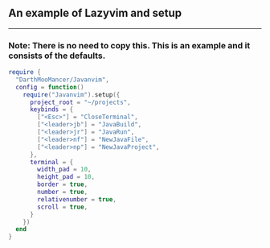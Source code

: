 ## An example of Lazyvim and setup
------------
### Note: There is no need to copy this. This is an example and it consists of the defaults.

```lua
require {
  "DarthMooMancer/Javanvim",
  config = function()
    require("Javanvim").setup({
      project_root = "~/projects",
      keybinds = {
        ["<Esc>"] = "CloseTerminal",
        ["<leader>jb"] = "JavaBuild",
        ["<leader>jr"] = "JavaRun",
        ["<leader>nf"] = "NewJavaFile",
        ["<leader>np"] = "NewJavaProject",
      },
      terminal = {
        width_pad = 10,
        height_pad = 10,
        border = true,
        number = true,
        relativenumber = true,
        scroll = true,
      }
    })
  end
}
```
